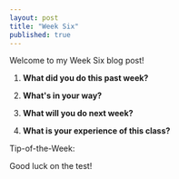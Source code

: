 ```yaml
---
layout: post
title: "Week Six"
published: true
---
```

Welcome to my Week Six blog post!

1. **What did you do this past week?**
    
 
2. **What's in your way?**

    
3. **What will you do next week?**

    
4. **What is your experience of this class?**

    
  
Tip-of-the-Week:
  
  
Good luck on the test!
